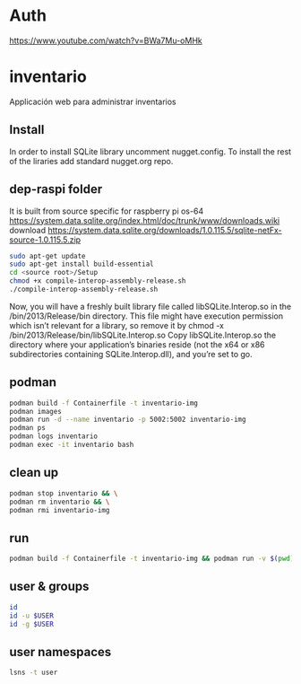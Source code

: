 # Auth
https://www.youtube.com/watch?v=BWa7Mu-oMHk

# inventario
Applicación web para administrar inventarios


## Install
In order to install SQLite library uncomment
nugget.config. To install the rest of the liraries
add standard nugget.org repo.

## dep-raspi folder
It is built from source specific for raspberry pi os-64
https://system.data.sqlite.org/index.html/doc/trunk/www/downloads.wiki
download
https://system.data.sqlite.org/downloads/1.0.115.5/sqlite-netFx-source-1.0.115.5.zip
``` bash
sudo apt-get update
sudo apt-get install build-essential
cd <source root>/Setup
chmod +x compile-interop-assembly-release.sh
./compile-interop-assembly-release.sh
```
Now, you will have a freshly built library file called libSQLite.Interop.so in the <source root>/bin/2013/Release/bin directory. This file might have execution permission which isn’t relevant for a library, so remove it by
chmod -x <source root>/bin/2013/Release/bin/libSQLite.Interop.so
Copy libSQLite.Interop.so the directory where your application’s binaries reside (not the x64 or x86 subdirectories containing SQLite.Interop.dll), and you’re set to go.

## podman
``` bash
podman build -f Containerfile -t inventario-img
podman images
podman run -d --name inventario -p 5002:5002 inventario-img
podman ps
podman logs inventario
podman exec -it inventario bash
```
## clean up
``` bash
podman stop inventario && \
podman rm inventario && \
podman rmi inventario-img
```

## run
``` bash
podman build -f Containerfile -t inventario-img && podman run -v $(pwd)/Ro.Inventario.Web/Db:/app/Db -d --name inventario -p 5002:5002 inventario-img
```

## user & groups
``` bash
id
id -u $USER
id -g $USER
```

## user namespaces
``` bash
lsns -t user
```

